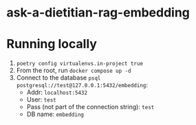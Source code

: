 # ask-a-dietitian-rag-embedding

# Running locally

1. `poetry config virtualenvs.in-project true`
1. From the root, run `docker compose up -d`
1. Connect to the database `psql postgresql://test@127.0.0.1:5432/embedding`:
    - Addr: `localhost:5432`
    - User: `test`
    - Pass (not part of the connection string): `test`
    - DB name: `embedding`

